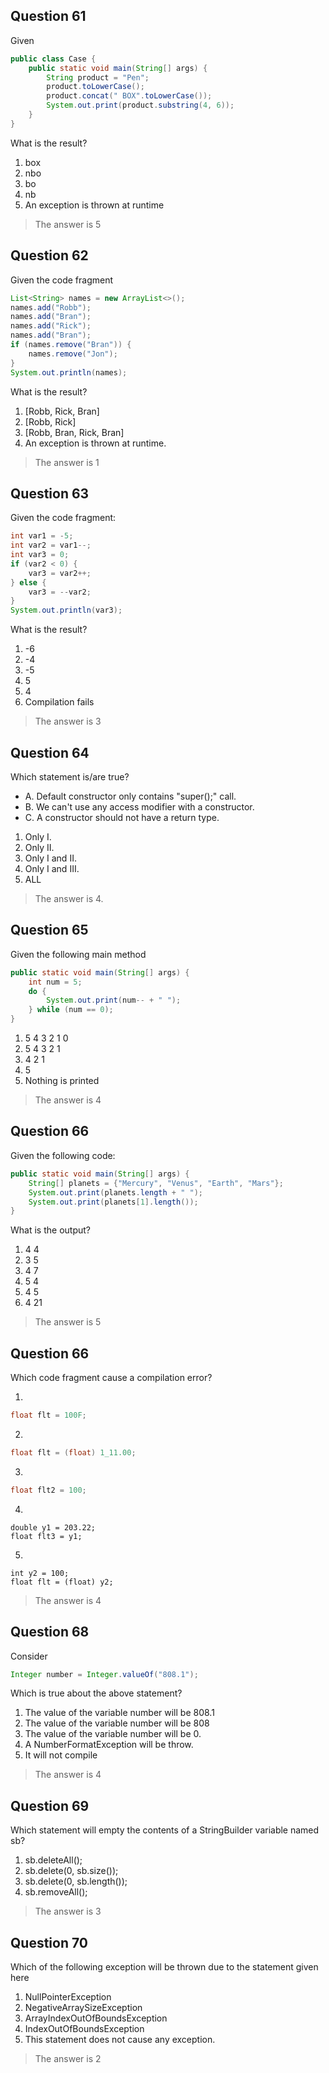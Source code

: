 ## Question 61

Given 

```java
public class Case {
    public static void main(String[] args) {
        String product = "Pen";
        product.toLowerCase();
        product.concat(" BOX".toLowerCase());
        System.out.print(product.substring(4, 6));
    }
}
```

What is the result?

1. box
2. nbo
3. bo
4. nb
5. An exception is thrown at runtime

> The answer is 5

## Question 62

Given the code fragment

```java
List<String> names = new ArrayList<>();
names.add("Robb");
names.add("Bran");
names.add("Rick");
names.add("Bran");
if (names.remove("Bran")) {
    names.remove("Jon");
}
System.out.println(names);
```
What is the result?

1. [Robb, Rick, Bran]
2. [Robb, Rick]
3. [Robb, Bran, Rick, Bran]
4. An exception is thrown at runtime.

> The answer is 1

## Question 63

Given the code fragment:

```java
int var1 = -5;
int var2 = var1--;
int var3 = 0;
if (var2 < 0) {
    var3 = var2++;
} else {
    var3 = --var2;
}
System.out.println(var3);
```

What is the result?

1. -6
2. -4
3. -5
4. 5
6. 4
7. Compilation fails

> The answer is 3

## Question 64 

Which statement is/are true?
- A. Default constructor only contains "super();" call.
- B. We can't use any access modifier with a constructor.
- C. A constructor should not have a return type.


1. Only I.
2. Only II.
3. Only I and II. 
4. Only I and III. 
5. ALL

> The answer is 4.

## Question 65

Given the following main method

```java
public static void main(String[] args) {
    int num = 5;
    do {
        System.out.print(num-- + " ");
    } while (num == 0);
}
```

1. 5 4 3 2 1 0
2. 5 4 3 2 1
3. 4 2 1
4. 5
5. Nothing is printed

> The answer is 4

## Question 66

Given the following code:

```java
public static void main(String[] args) {
    String[] planets = {"Mercury", "Venus", "Earth", "Mars"};
    System.out.print(planets.length + " ");
    System.out.print(planets[1].length());
}
```

What is the output?

1. 4 4
2. 3 5
3. 4 7
4. 5 4
5. 4 5
6. 4 21

> The answer is 5

## Question 66

Which code fragment cause a compilation error?

1.
```java
float flt = 100F;
```
2.
```java
float flt = (float) 1_11.00;
```
3.
```java
float flt2 = 100;
```
4.
```
double y1 = 203.22;
float flt3 = y1;
```
5.
```
int y2 = 100;
float flt = (float) y2;
```

> The answer is 4

## Question 68

Consider
```java
Integer number = Integer.valueOf("808.1");
```

Which is true about the above statement?

1. The value of the variable number will be 808.1
2. The value of the variable number will be 808
3. The value of the variable number will be 0.
4. A NumberFormatException will be throw.
5. It will not compile

> The answer is 4

## Question 69

Which statement will empty the contents of a StringBuilder variable named sb?

1. sb.deleteAll();
2. sb.delete(0, sb.size());
3. sb.delete(0, sb.length());
4. sb.removeAll();

> The answer is 3

## Question 70

Which of the following exception will be thrown due to the statement given here

1. NullPointerException
2. NegativeArraySizeException
3. ArrayIndexOutOfBoundsException
4. IndexOutOfBoundsException
5. This statement does not cause any exception.

> The answer is 2









